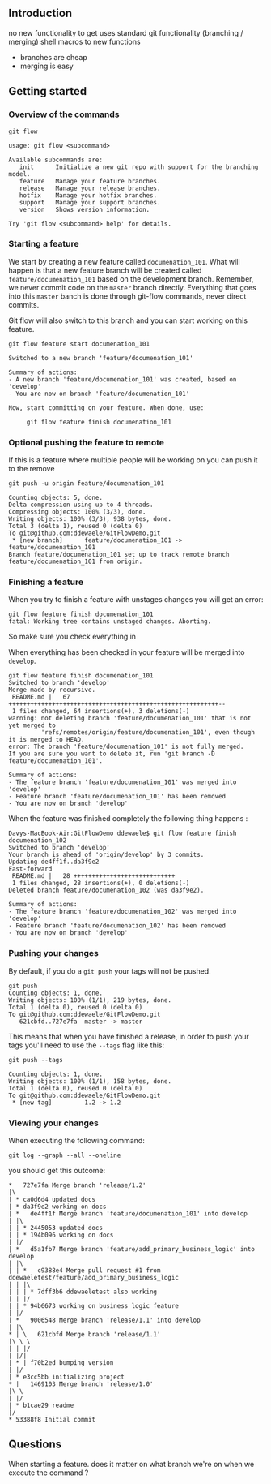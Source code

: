 ## Introduction

no new functionality to get
uses standard git functionality (branching / merging)
shell macros to new functions


- branches are cheap
- merging is easy


## Getting started

### Overview of the commands

	git flow

	usage: git flow <subcommand>

	Available subcommands are:
	   init      Initialize a new git repo with support for the branching model.
	   feature   Manage your feature branches.
	   release   Manage your release branches.
	   hotfix    Manage your hotfix branches.
	   support   Manage your support branches.
	   version   Shows version information.

	Try 'git flow <subcommand> help' for details.

### Starting a feature

We start by creating a new feature called ```documenation_101```.
What will happen is that a new feature branch will be created called ```feature/documenation_101``` based on the development branch.
Remember, we never commit code on the ```master``` branch directly. Everything that goes into this ```master``` banch is done through git-flow commands, never direct commits.

Git flow will also switch to this branch and you can start working on this feature.

	git flow feature start documenation_101
	
	Switched to a new branch 'feature/documenation_101'

	Summary of actions:
	- A new branch 'feature/documenation_101' was created, based on 'develop'
	- You are now on branch 'feature/documenation_101'

	Now, start committing on your feature. When done, use:

	     git flow feature finish documenation_101

### Optional pushing the feature to remote

If this is a feature where multiple people will be working on you can push it to the remove

	git push -u origin feature/documenation_101

	Counting objects: 5, done.
	Delta compression using up to 4 threads.
	Compressing objects: 100% (3/3), done.
	Writing objects: 100% (3/3), 938 bytes, done.
	Total 3 (delta 1), reused 0 (delta 0)
	To git@github.com:ddewaele/GitFlowDemo.git
	 * [new branch]      feature/documenation_101 -> feature/documenation_101
	Branch feature/documenation_101 set up to track remote branch feature/documenation_101 from origin.

### Finishing a feature

When you try to finish a feature with unstages changes you will get an error:

	git flow feature finish documenation_101
	fatal: Working tree contains unstaged changes. Aborting.

So make sure you check everything in 

When everything has been checked in your feature will be merged into ```develop```.


	git flow feature finish documenation_101
	Switched to branch 'develop'
	Merge made by recursive.
	 README.md |   67 ++++++++++++++++++++++++++++++++++++++++++++++++++++++++++--
	 1 files changed, 64 insertions(+), 3 deletions(-)
	warning: not deleting branch 'feature/documenation_101' that is not yet merged to
	         'refs/remotes/origin/feature/documenation_101', even though it is merged to HEAD.
	error: The branch 'feature/documenation_101' is not fully merged.
	If you are sure you want to delete it, run 'git branch -D feature/documenation_101'.

	Summary of actions:
	- The feature branch 'feature/documenation_101' was merged into 'develop'
	- Feature branch 'feature/documenation_101' has been removed
	- You are now on branch 'develop'

When the feature was finished completely the following thing happens :


	Davys-MacBook-Air:GitFlowDemo ddewaele$ git flow feature finish documenation_102
	Switched to branch 'develop'
	Your branch is ahead of 'origin/develop' by 3 commits.
	Updating de4ff1f..da3f9e2
	Fast-forward
	 README.md |   28 ++++++++++++++++++++++++++++
	 1 files changed, 28 insertions(+), 0 deletions(-)
	Deleted branch feature/documenation_102 (was da3f9e2).

	Summary of actions:
	- The feature branch 'feature/documenation_102' was merged into 'develop'
	- Feature branch 'feature/documenation_102' has been removed
	- You are now on branch 'develop'


### Pushing your changes

By default, if you do a ```git push``` your tags will not be pushed.

	git push
	Counting objects: 1, done.
	Writing objects: 100% (1/1), 219 bytes, done.
	Total 1 (delta 0), reused 0 (delta 0)
	To git@github.com:ddewaele/GitFlowDemo.git
	   621cbfd..727e7fa  master -> master

This means that when you have finished a release, in order to push your tags you'll need to use the ```--tags``` flag like this:

	git push --tags

	Counting objects: 1, done.
	Writing objects: 100% (1/1), 158 bytes, done.
	Total 1 (delta 0), reused 0 (delta 0)
	To git@github.com:ddewaele/GitFlowDemo.git
	 * [new tag]         1.2 -> 1.2


### Viewing your changes

When executing the following command:

	git log --graph --all --oneline

you should get this outcome:

	*   727e7fa Merge branch 'release/1.2'
	|\  
	| * ca0d6d4 updated docs
	| * da3f9e2 working on docs
	| *   de4ff1f Merge branch 'feature/documenation_101' into develop
	| |\  
	| | * 2445053 updated docs
	| | * 194b096 working on docs
	| |/  
	| *   d5a1fb7 Merge branch 'feature/add_primary_business_logic' into develop
	| |\  
	| | *   c9388e4 Merge pull request #1 from ddewaeletest/feature/add_primary_business_logic
	| | |\  
	| | | * 7dff3b6 ddewaeletest also working
	| | |/  
	| | * 94b6673 working on business logic feature
	| |/  
	| *   9006548 Merge branch 'release/1.1' into develop
	| |\  
	* | \   621cbfd Merge branch 'release/1.1'
	|\ \ \  
	| | |/  
	| |/|   
	| * | f70b2ed bumping version
	| |/  
	| * e3cc5bb initializing project
	* |   1469103 Merge branch 'release/1.0'
	|\ \  
	| |/  
	| * b1cae29 readme
	|/  
	* 53388f8 Initial commit



## Questions

When starting a feature. does it matter on what branch we're on when we execute the command ?